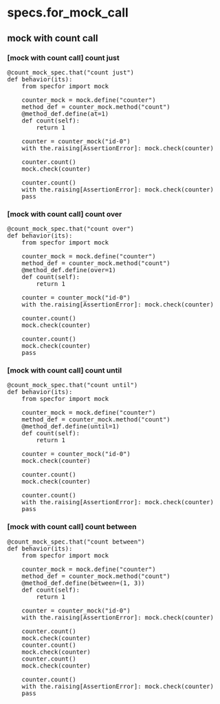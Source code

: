 # specs.for_mock_call

## mock with count call

### [mock with count call] count just

<pre>
@count_mock_spec.that("count just")
def behavior(its):
    from specfor import mock
    
    counter_mock = mock.define("counter")
    method_def = counter_mock.method("count")
    @method_def.define(at=1)
    def count(self):
        return 1
    
    counter = counter_mock("id-0")
    with the.raising[AssertionError]: mock.check(counter)
    
    counter.count()
    mock.check(counter)
    
    counter.count()
    with the.raising[AssertionError]: mock.check(counter)
    pass
</pre>

### [mock with count call] count over

<pre>
@count_mock_spec.that("count over")
def behavior(its):
    from specfor import mock
    
    counter_mock = mock.define("counter")
    method_def = counter_mock.method("count")
    @method_def.define(over=1)
    def count(self):
        return 1
    
    counter = counter_mock("id-0")
    with the.raising[AssertionError]: mock.check(counter)
    
    counter.count()
    mock.check(counter)
    
    counter.count()
    mock.check(counter)
    pass
</pre>

### [mock with count call] count until

<pre>
@count_mock_spec.that("count until")
def behavior(its):
    from specfor import mock
    
    counter_mock = mock.define("counter")
    method_def = counter_mock.method("count")
    @method_def.define(until=1)
    def count(self):
        return 1
    
    counter = counter_mock("id-0")
    mock.check(counter)
    
    counter.count()
    mock.check(counter)
    
    counter.count()
    with the.raising[AssertionError]: mock.check(counter)
    pass
</pre>

### [mock with count call] count between

<pre>
@count_mock_spec.that("count between")
def behavior(its):
    from specfor import mock
    
    counter_mock = mock.define("counter")
    method_def = counter_mock.method("count")
    @method_def.define(between=(1, 3))
    def count(self):
        return 1
    
    counter = counter_mock("id-0")
    with the.raising[AssertionError]: mock.check(counter)
    
    counter.count()
    mock.check(counter)
    counter.count()
    mock.check(counter)
    counter.count()
    mock.check(counter)
    
    counter.count()
    with the.raising[AssertionError]: mock.check(counter)
    pass
</pre>



